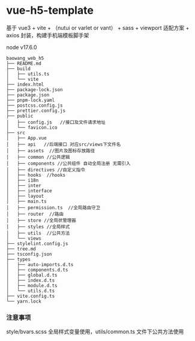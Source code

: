 # vue-h5-template

基于 vue3 + vite + （nutui or varlet or vant） + sass + viewport 适配方案 + axios 封装，构建手机端模板脚手架

node v17.6.0

```
baowang_web_h5
├── README.md
├── build
│   ├── utils.ts
│   └── vite
├── index.html
├── package-lock.json
├── package.json
├── pnpm-lock.yaml
├── postcss.config.js
├── prettier.config.js
├── public
│   ├── config.js   //接口及文件请求地址
│   └── favicon.ico
├── src
│   ├── App.vue
│   ├── api   //后端接口 对应src/views下文件名
│   ├── assets  //图片及图标存放路径
│   ├── common //公共逻辑
│   ├── components //公共组件 自动全局注册 无需引入
│   ├── directives //自定义指令
│   ├── hooks  //hooks
│   ├── i18n
│   ├── inter
│   ├── interface
│   ├── layout
│   ├── main.ts
│   ├── permission.ts  //全局路由守卫
│   ├── router  //路由
│   ├── store //全局状管理器
│   ├── styles //全局样式
│   ├── utils  //公共方法
│   └── views
├── stylelint.config.js
├── tree.md
├── tsconfig.json
├── types
│   ├── auto-imports.d.ts
│   ├── components.d.ts
│   ├── global.d.ts
│   ├── index.d.ts
│   ├── module.d.ts
│   └── utils.d.ts
├── vite.config.ts
└── yarn.lock
```

### 注意事项

style/bvars.scss 全局样式变量使用，utils/common.ts 文件下公共方法使用
